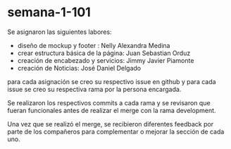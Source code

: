 # semana-1-101
Se asignaron las siguientes labores:
- diseño de mockup y footer : Nelly Alexandra Medina
- crear estructura básica de la página: Juan Sebastian Orduz
- creación de encabezado y servicios: Jimmy Javier Piamonte
- creación de Noticias: José Daniel Delgado

para cada asignación se creo su respectivo issue en github y para cada issue se creo su respectiva rama por la persona encargada.

Se realizaron los respectivos commits a cada rama y se revisaron que fueran funcionales antes de realizar el merge con la rama development.

Una vez que se realizó el merge, se recibieron diferentes feedback por parte de los compañeros para complementar o mejorar la sección de cada uno.